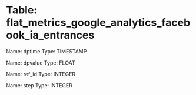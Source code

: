Table: flat_metrics_google_analytics_facebook_ia_entrances
==========================================================

Name: dptime
Type: TIMESTAMP

Name: dpvalue
Type: FLOAT

Name: ref_id
Type: INTEGER

Name: step
Type: INTEGER


